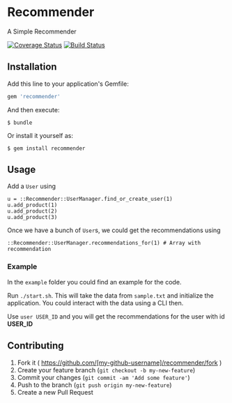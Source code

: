 # Recommender

A Simple Recommender

[![Coverage Status](https://coveralls.io/repos/dinks/recommender/badge.svg)](https://coveralls.io/r/dinks/recommender)
[![Build Status](https://travis-ci.org/dinks/recommender.svg?branch=master)](https://travis-ci.org/dinks/recommender)

## Installation

Add this line to your application's Gemfile:

```ruby
gem 'recommender'
```

And then execute:

    $ bundle

Or install it yourself as:

    $ gem install recommender

## Usage

Add a `User` using

    u = ::Recommender::UserManager.find_or_create_user(1)
    u.add_product(1)
    u.add_product(2)
    u.add_product(3)

Once we have a bunch of `User`s, we could get the recommendations using

    ::Recommender::UserManager.recommendations_for(1) # Array with recommendation

### Example

In the `example` folder you could find an example for the code.

Run `./start.sh`. This will take the data from `sample.txt` and initialize the application. You could interact with the data using a CLI then.

Use `user USER_ID` and you will get the recommendations for the user with id **USER_ID**

## Contributing

1. Fork it ( https://github.com/[my-github-username]/recommender/fork )
2. Create your feature branch (`git checkout -b my-new-feature`)
3. Commit your changes (`git commit -am 'Add some feature'`)
4. Push to the branch (`git push origin my-new-feature`)
5. Create a new Pull Request
